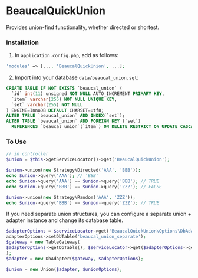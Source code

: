 # BeaucalQuickUnion

Provides union-find functionality, whether directed or shortest.

### Installation
1. In `application.config.php`, add as follows:

```PHP
'modules' => [..., 'BeaucalQuickUnion', ...];
```

2. Import into your database `data/beaucal_union.sql`:
```SQL
CREATE TABLE IF NOT EXISTS `beaucal_union` (
  `id` int(11) unsigned NOT NULL AUTO_INCREMENT PRIMARY KEY,
  `item` varchar(255) NOT NULL UNIQUE KEY,
  `set` varchar(255) NOT NULL
) ENGINE=InnoDB DEFAULT CHARSET=utf8;
ALTER TABLE `beaucal_union` ADD INDEX(`set`);
ALTER TABLE `beaucal_union` ADD FOREIGN KEY (`set`)
  REFERENCES `beaucal_union`(`item`) ON DELETE RESTRICT ON UPDATE CASCADE;
```


### To Use

```PHP
// in controller
$union = $this->getServiceLocator()->get('BeaucalQuickUnion');

$union->union(new Strategy\Directed('AAA', 'BBB'));
echo $union->query('AAA'); // 'BBB'
echo $union->query('AAA') == $union->query('BBB'); // TRUE
echo $union->query('BBB') == $union->query('ZZZ'); // FALSE

$union->union(new Strategy\Random('AAA', 'ZZZ'));
echo $union->query('BBB') == $union->query('ZZZ'); // TRUE
```


If you need separate union structures, you can configure a separate
union + adapter instance and change its database table.
```PHP
$adapterOptions = $serviceLocator->get('BeaucalQuickUnion\Options\DbAdapter');
adapterOptions->setDbTable('beaucal_union_separate');
$gateway = new TableGateway(
$adapterOptions->getDbTable(), $serviceLocator->get($adapterOptions->getDbAdapterClass())
);
$adapter = new DbAdapter($gateway, $adapterOptions);

$union = new Union($adapter, $unionOptions);
```
